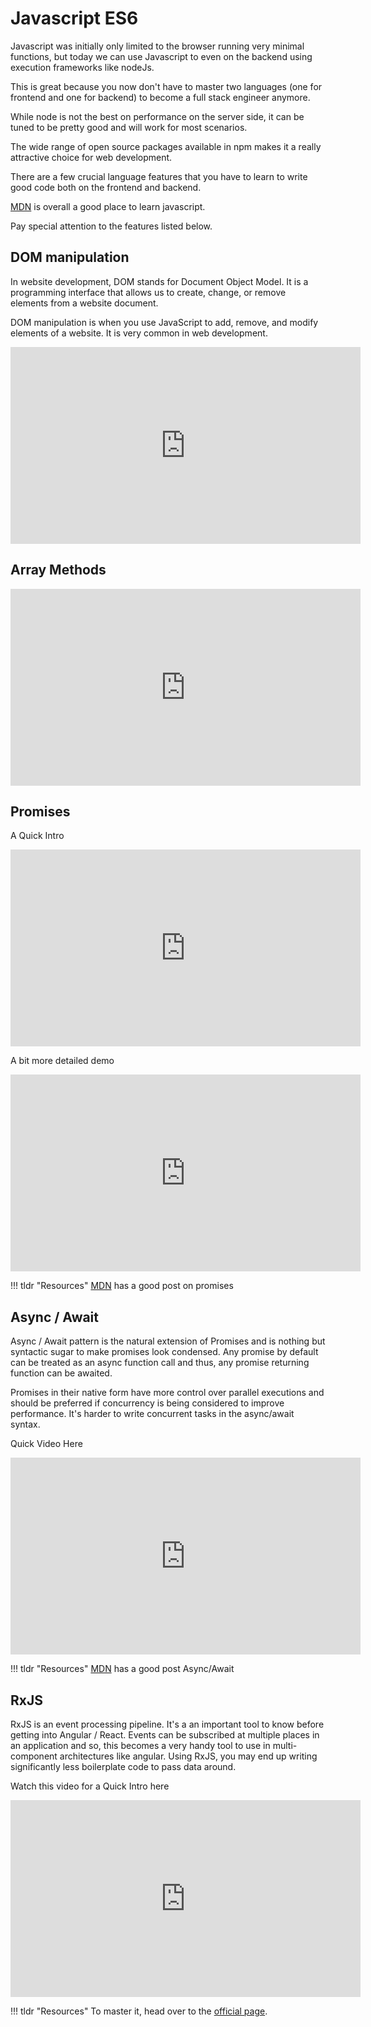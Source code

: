 # Javascript ES6

Javascript was initially only limited to the browser running very minimal functions, but today we can use Javascript to even on the backend using execution frameworks like nodeJs.

This is great because you now don't have to master two languages (one for frontend and one for backend) to become a full stack engineer anymore.

While node is not the best on performance on the server side, it can be tuned to be pretty good and will work for most scenarios.

The wide range of open source packages available in npm makes it a really attractive choice for web development.

There are a few crucial language features that you have to learn to write good code both on the frontend and backend.

<a target="_blank" href="https://developer.mozilla.org/en-US/docs/Learn/Getting_started_with_the_web/JavaScript_basics">MDN</a> is overall a good place to learn javascript.

Pay special attention to the features listed below.

## DOM manipulation
In website development, DOM stands for Document Object Model. It is a programming interface that allows us to create, change, or remove elements from a website document.

DOM manipulation is when you use JavaScript to add, remove, and modify elements of a website. It is very common in web development.

<iframe width="560" height="315" src="https://www.youtube.com/embed/5fb2aPlgoys" title="JavaScript DOM Manipulation – Full Course for Beginners" frameborder="0" allow="accelerometer; autoplay; clipboard-write; encrypted-media; gyroscope; picture-in-picture" allowfullscreen></iframe>

## Array Methods

<iframe width="560" height="315" src="https://www.youtube.com/embed/R8rmfD9Y5-c" title="8 Must Know JavaScript Array Methods" frameborder="0" allow="accelerometer; autoplay; clipboard-write; encrypted-media; gyroscope; picture-in-picture" allowfullscreen></iframe>

## Promises
A Quick Intro

<iframe width="560" height="315" src="https://www.youtube.com/embed/RvYYCGs45L4" title="YouTube video player" frameborder="0" allow="accelerometer; autoplay; clipboard-write; encrypted-media; gyroscope; picture-in-picture" allowfullscreen></iframe>

A bit more detailed demo

<iframe width="560" height="315" src="https://www.youtube.com/embed/PoRJizFvM7s" title="YouTube video player" frameborder="0" allow="accelerometer; autoplay; clipboard-write; encrypted-media; gyroscope; picture-in-picture" allowfullscreen></iframe>


!!! tldr "Resources"
    <a target="_blank" href="https://developer.mozilla.org/en-US/docs/Web/JavaScript/Reference/Global_Objects/Promise">MDN</a> has a good post on promises


## Async / Await
Async / Await pattern is the natural extension of Promises and is nothing but syntactic sugar to make promises look condensed.
Any promise by default can be treated as an async function call and thus, any promise returning function can be awaited.

Promises in their native form have more control over parallel executions and should be preferred if concurrency is being considered to improve performance. It's harder to write concurrent tasks in the async/await syntax.

Quick Video Here

<iframe width="560" height="315" src="https://www.youtube.com/embed/vn3tm0quoqE" title="YouTube video player" frameborder="0" allow="accelerometer; autoplay; clipboard-write; encrypted-media; gyroscope; picture-in-picture" allowfullscreen></iframe>

!!! tldr "Resources"
    <a target="_blank" href="https://developer.mozilla.org/en-US/docs/Web/JavaScript/Reference/Statements/async_function">MDN</a> has a good post Async/Await

## RxJS
RxJS is an event processing pipeline. It's a an important tool to know before getting into Angular / React.
Events can be subscribed at multiple places in an application and so, this becomes a very handy tool to use in multi-component architectures like angular. Using RxJS, you may end up writing significantly less boilerplate code to pass data around.

Watch this video for a Quick Intro here

<iframe width="560" height="315" src="https://www.youtube.com/embed/PhggNGsSQyg" title="YouTube video player" frameborder="0" allow="accelerometer; autoplay; clipboard-write; encrypted-media; gyroscope; picture-in-picture" allowfullscreen></iframe>

!!! tldr "Resources"
    To master it, head over to the <a target="_blank" href="https://rxjs.dev/guide/overview">official page</a>.

